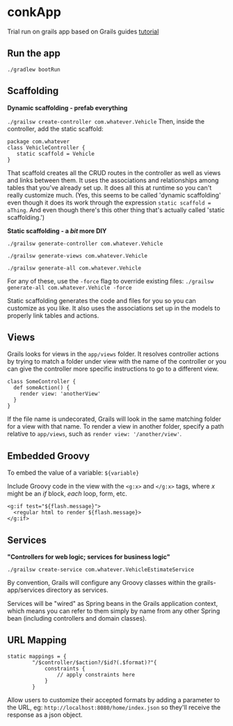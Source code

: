 # conkApp
Trial run on grails app based on Grails guides [tutorial](http://guides.grails.org/creating-your-first-grails-app/guide/index.html)

## Run the app
`./gradlew bootRun`

## Scaffolding
 **Dynamic scaffolding - prefab everything**

 `./grailsw create-controller com.whatever.Vehicle` Then, inside the controller, add the static scaffold: 
 ```
 package com.whatever
 class VehicleController {
    static scaffold = Vehicle
}
```
That scaffold creates all the CRUD routes in the controller as well as views and links between them. It uses the associations and relationships among tables that you've already set up. It does all this at runtime so you can't really customize much. (Yes, this seems to be called 'dynamic scaffolding' even though it does its work through the expression `static scaffold = aThing`. And even though there's this other thing that's actually called 'static scaffolding.')

 **Static scaffolding - a *bit* more DIY**

`./grailsw generate-controller com.whatever.Vehicle`

`./grailsw generate-views com.whatever.Vehicle`

`./grailsw generate-all com.whatever.Vehicle` 

For any of these, use the `-force` flag to override existing files: `./grailsw generate-all com.whatever.Vehicle -force`

Static scaffolding generates the code and files for you so you can customize as you like. It also uses the associations set up in the models to properly link tables and actions.

## Views

Grails looks for views in the `app/views` folder. It resolves controller actions by trying to match a folder under view with the name of the controller or you can give the controller more specific instructions to go to a different view.

```
class SomeController {
  def someAction() {
    render view: 'anotherView'
  }
}
```
If the file name is undecorated, Grails will look in the same matching folder for a view with that name. To render a view in another folder, specify a path relative to `app/views`, such as `render view: '/another/view'`.

## Embedded Groovy

To embed the value of a variable: `${variable}`

Include Groovy code in the view with the `<g:x>` and `</g:x>` tags, where *x* might be an *if* block, *each* loop, form, etc.
```
<g:if test="${flash.message}">
  <regular html to render ${flash.message}>
</g:if>
```

## Services

**"Controllers for web logic; services for business logic"**

`./grailsw create-service com.whatever.VehicleEstimateService`

By convention, Grails will configure any Groovy classes within the grails-app/services directory as services. 

Services will be "wired" as Spring beans in the Grails application context, which means you can refer to them simply by name from any other Spring bean (including controllers and domain classes).

## URL Mapping

```
static mappings = {
        "/$controller/$action?/$id?(.$format)?"{
            constraints {
                // apply constraints here
            }
        }
```
Allow users to customize their accepted formats by adding a parameter to the URL, eg: `http://localhost:8080/home/index.json` so they'll receive the response as a json object.
